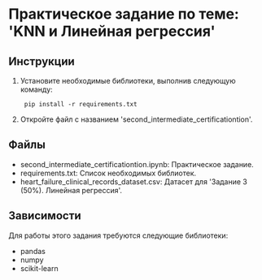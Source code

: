 # Практическое задание по теме: 'KNN и Линейная регрессия'

## Инструкции

1. Установите необходимые библиотеки, выполнив следующую команду:

        pip install -r requirements.txt

2. Откройте файл с названием 'second_intermediate_certificationtion'.

## Файлы

* second_intermediate_certificationtion.ipynb: Практическое задание.
* requirements.txt: Список необходимых библиотек.
* heart_failure_clinical_records_dataset.csv: Датасет для 'Задание 3 (50%). Линейная регрессия'. 

## Зависимости

Для работы этого задания требуются следующие библиотеки:

* pandas
* numpy
* scikit-learn
